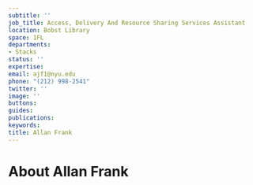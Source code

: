 ```yaml
---
subtitle: ''
job_title: Access, Delivery And Resource Sharing Services Assistant
location: Bobst Library
space: 1FL
departments:
- Stacks
status: ''
expertise: 
email: ajf1@nyu.edu
phone: "(212) 998-2541"
twitter: ''
image: ''
buttons: 
guides: 
publications: 
keywords: 
title: Allan Frank
---
```


# About Allan Frank